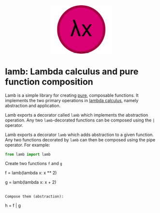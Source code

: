 <div align=center>
  <br>
  <img width=40% src='./images/lamb.svg'></img>
  <br>
</div>

# lamb: Lambda calculus and pure function composition

Lamb is a simple library for creating [pure](https://en.wikipedia.org/wiki/Pure_function), composable functions. It implements the two primary operations in [lambda calculus](https://en.wikipedia.org/wiki/Lambda_calculus), namely abstraction and application.

Lamb exports a decorator called `lamb` which implements the abstraction operation. Any two `lamb`-decorated functions can be composed using the `|` operator.

Lamb exports a decorator `lamb` which adds abstraction to a given function. Any two functions decorated by `lamb` can then be composed using the pipe operator. For example: 

```py
from lamb import lamb
```

Create two functions `f` and `g`

f = lamb(lambda x: x ** 2)

g = lamb(lambda x: x + 2)
```

Compose them (abstraction):

```
h = f | g 
```


